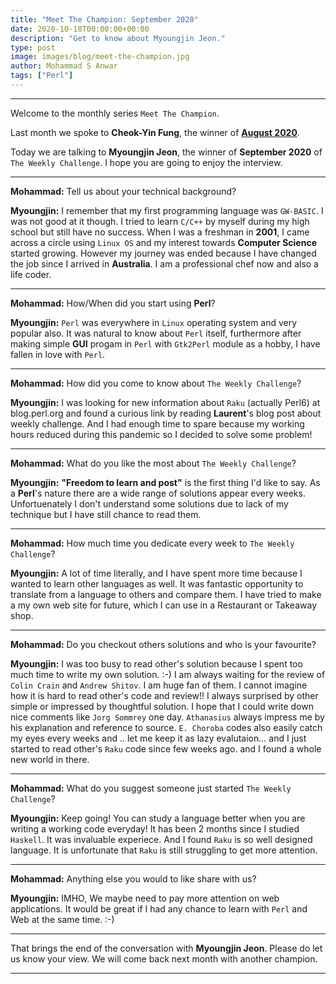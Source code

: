 ```yaml
---
title: "Meet The Champion: September 2020"
date: 2020-10-18T00:00:00+00:00
description: "Get to know about Myoungjin Jeon."
type: post
image: images/blog/meet-the-champion.jpg
author: Mohammad S Anwar
tags: ["Perl"]
---
```

---

Welcome to the monthly series `Meet The Champion`.

Last month we spoke to **Cheok-Yin Fung**, the winner of **[August 2020](/blog/meet-the-champion-2020-08)**.

Today we are talking to **Myoungjin Jeon**, the winner of **September 2020** of `The Weekly Challenge`. I hope you are going to enjoy the interview.

---

**Mohammad:** Tell us about your technical background?

**Myoungjin:** I remember that my first programming language was `GW-BASIC`. I was not good at it though. I tried to learn `C/C++` by myself during my high school but still have no success. When I was a freshman in **2001**, I came across a circle using `Linux OS` and my interest towards **Computer Science** started growing. However my journey was ended because I have changed the job since I arrived in **Australia**. I am a professional chef now and also a life coder.

---

**Mohammad:** How/When did you start using **Perl**?

**Myoungjin:** `Perl` was everywhere in `Linux` operating system and very popular also. It was natural to know about `Perl` itself, furthermore after making simple **GUI** progam in `Perl` with `Gtk2Perl` module as a hobby, I have fallen in love with `Perl`.

---

**Mohammad:** How did you come to know about `The Weekly Challenge`?

**Myoungjin:** I was looking for new information about `Raku` (actually Perl6) at blog.perl.org and found a curious link by reading **Laurent**'s blog post about weekly challenge. And I had enough time to spare because my working hours reduced during this pandemic so I decided to solve some problem!

---

**Mohammad:** What do you like the most about `The Weekly Challenge`?

**Myoungjin:** **"Freedom to learn and post"** is the first thing I'd like to say. As a **Perl**'s nature there are a wide range of solutions appear every weeks. Unfortuenately I don't understand some solutions due to lack of my technique but I have still chance to read them.

---

**Mohammad:** How much time you dedicate every week to `The Weekly Challenge`?

**Myoungjin:** A lot of time literally, and I have spent more time because I wanted to learn other languages as well. It was fantastic opportunity to translate from a language to others and compare them. I have tried to make a my own web site for future, which I can use in a Restaurant or Takeaway shop.

---

**Mohammad:** Do you checkout others solutions and who is your favourite?

**Myoungjin:** I was too busy to read other's solution because I spent too much time to write my own solution. :-)  I am always waiting for the review of `Colin Crain` and `Andrew Shitov`. I am huge fan of them. I cannot imagine how it is hard to read other's code and review!! I always surprised by other simple or impressed by thoughtful solution. I hope that I could write down nice comments like `Jorg Sommrey` one day. `Athanasius` always impress me by his explanation and reference to source. `E. Choroba` codes also easily catch my eyes every weeks and .. let me keep it as lazy evalutaion... and I just started to read other's `Raku` code since few weeks ago. and I found a whole new world in there.

---

**Mohammad:** What do you suggest someone just started `The Weekly Challenge`?

**Myoungjin:** Keep going! You can study a language better when you are writing a working code everyday! It has been 2 months since I studied `Haskell`. It was invaluable experiece. And I found `Raku` is so well designed language. It is unfortunate that `Raku` is still struggling to get more attention.

---

**Mohammad:** Anything else you would to like share with us?

**Myoungjin:** IMHO, We maybe need to pay more attention on web applications. It would be great if I had any chance to learn with `Perl` and Web at the same time. :-)

---

That brings the end of the conversation with **Myoungjin Jeon**. Please do let us know your view. We will come back next month with another champion.

---
